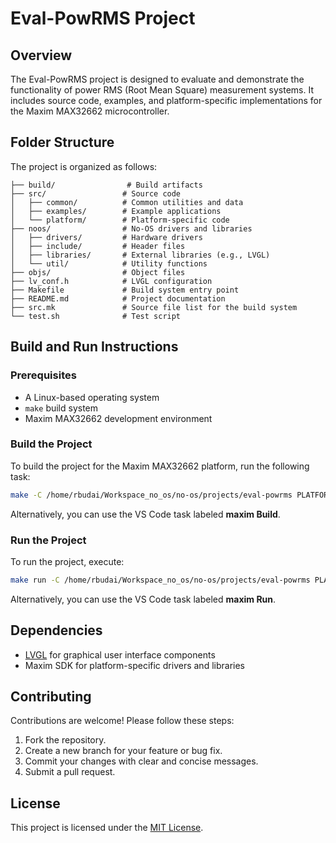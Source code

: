 # Eval-PowRMS Project

## Overview
The Eval-PowRMS project is designed to evaluate and demonstrate the functionality of power RMS (Root Mean Square) measurement systems. It includes source code, examples, and platform-specific implementations for the Maxim MAX32662 microcontroller.

## Folder Structure
The project is organized as follows:

```
├── build/                # Build artifacts
├── src/                 # Source code
│   ├── common/          # Common utilities and data
│   ├── examples/        # Example applications
│   └── platform/        # Platform-specific code
├── noos/                # No-OS drivers and libraries
│   ├── drivers/         # Hardware drivers
│   ├── include/         # Header files
│   ├── libraries/       # External libraries (e.g., LVGL)
│   └── util/            # Utility functions
├── objs/                # Object files
├── lv_conf.h            # LVGL configuration
├── Makefile             # Build system entry point
├── README.md            # Project documentation
├── src.mk               # Source file list for the build system
└── test.sh              # Test script
```

## Build and Run Instructions

### Prerequisites
- A Linux-based operating system
- `make` build system
- Maxim MAX32662 development environment

### Build the Project
To build the project for the Maxim MAX32662 platform, run the following task:

```bash
make -C /home/rbudai/Workspace_no_os/no-os/projects/eval-powrms PLATFORM=maxim TARGET=max32662
```

Alternatively, you can use the VS Code task labeled **maxim Build**.

### Run the Project
To run the project, execute:

```bash
make run -C /home/rbudai/Workspace_no_os/no-os/projects/eval-powrms PLATFORM=maxim TARGET=max32662
```

Alternatively, you can use the VS Code task labeled **maxim Run**.

## Dependencies
- [LVGL](https://lvgl.io/) for graphical user interface components
- Maxim SDK for platform-specific drivers and libraries

## Contributing
Contributions are welcome! Please follow these steps:
1. Fork the repository.
2. Create a new branch for your feature or bug fix.
3. Commit your changes with clear and concise messages.
4. Submit a pull request.

## License
This project is licensed under the [MIT License](LICENSE).